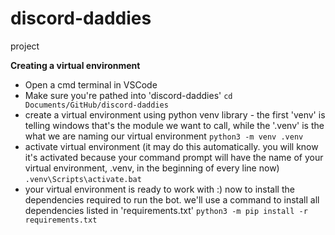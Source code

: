 # discord-daddies
project


**Creating a virtual environment**
* Open a cmd terminal in VSCode
* Make sure you're pathed into 'discord-daddies'
```cd Documents/GitHub/discord-daddies```
* create a virtual environment using python venv library - the first 'venv' is telling windows that's the module we want to call, while the '.venv' is the what we are naming our virtual environment
```python3 -m venv .venv```
* activate virtual environment (it may do this automatically. you will know it's activated because your command prompt will have the name of your virtual environment, .venv, in the beginning of every line now)
```.venv\Scripts\activate.bat```
* your virtual environment is ready to work with :) now to install the dependencies required to run the bot. we'll use a command to install all dependencies listed in 'requirements.txt'
```python3 -m pip install -r requirements.txt```
